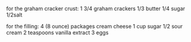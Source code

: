 for the graham cracker crust:
 1 3/4 graham crackers
1/3 butter
1/4 sugar
1/2salt

for the filling:
4 (8 ounce) packages cream cheese
1 cup sugar
1/2  sour cream
2 teaspoons vanilla extract
3 eggs
